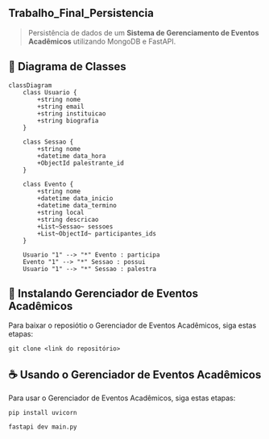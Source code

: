 ## Trabalho_Final_Persistencia
> Persistência de dados de um **Sistema de Gerenciamento de Eventos Acadêmicos** utilizando MongoDB e FastAPI.

## 🚀 Diagrama de Classes 
```mermaid
classDiagram
    class Usuario {
        +string nome
        +string email
        +string instituicao
        +string biografia
    }
    
    class Sessao {
        +string nome
        +datetime data_hora
        +ObjectId palestrante_id
    }
    
    class Evento {
        +string nome
        +datetime data_inicio
        +datetime data_termino
        +string local
        +string descricao
        +List~Sessao~ sessoes
        +List~ObjectId~ participantes_ids
    }
    
    Usuario "1" --> "*" Evento : participa
    Evento "1" --> "*" Sessao : possui
    Usuario "1" --> "*" Sessao : palestra
```

## 🚀 Instalando Gerenciador de Eventos Acadêmicos

Para baixar o reposiótio o Gerenciador de Eventos Acadêmicos, siga estas etapas:

```
git clone <link do repositório>
```

## ☕ Usando o Gerenciador de Eventos Acadêmicos

Para usar o Gerenciador de Eventos Acadêmicos, siga estas etapas:

```
pip install uvicorn

fastapi dev main.py
```

